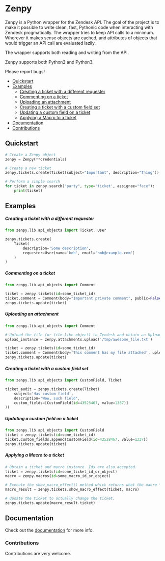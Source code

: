 # Zenpy

Zenpy is a Python wrapper for the Zendesk API. The goal of the project is to make it possible to write clean, fast, Pythonic code when interacting with Zendesk progmatically. The wrapper tries to keep API calls to a minimum. Wherever it makes sense objects are cached, and attributes of objects that would trigger an API call are evaluated lazily. 

The wrapper supports both reading and writing from the API.

Zenpy supports both Python2 and Python3. 

Please report bugs!

* [Quickstart](#quickstart)
* [Examples](#examples)
    * [Creating a ticket with a different requester](#creating-a-ticket-with-a-different-requester)
    * [Commenting on a ticket](#commenting-on-a-ticket)
    * [Uploading an attachment](#uploading-an-attachment)
    * [Creating a ticket with a custom field set](#creating-a-ticket-with-a-custom-field-set)
    * [Updating a custom field on a ticket](#updating-a-custom-field-on-a-ticket)
    * [Applying a Macro to a ticket](#applying-a-macro-to-a-ticket)
* [Documentation](#documentation)
* [Contributions](#contributions)



## Quickstart

```python
# Create a Zenpy object
zenpy = Zenpy(**credentials)

# Create a new ticket
zenpy.tickets.create(Ticket(subject="Important", description="Thing"))

# Perform a simple search
for ticket in zenpy.search("party", type='ticket', assignee="face"):
    print(ticket)
```

## Examples

##### Creating a ticket with a different requester

```python
from zenpy.lib.api_objects import Ticket, User

zenpy.tickets.create(
    Ticket(
        description='Some description',
        requester=User(name='bob', email='bob@example.com')
    )
)
```

##### Commenting on a ticket

```python
from zenpy.lib.api_objects import Comment

ticket = zenpy.tickets(id=some_ticket_id)
ticket.comment = Comment(body="Important private comment", public=False)
zenpy.tickets.update(ticket)
```

##### Uploading an attachment

```python
from zenpy.lib.api_objects import Comment

# Upload the file (or file-like object) to Zendesk and obtain an Upload instance
upload_instance = zenpy.attachments.upload('/tmp/awesome_file.txt')

ticket = zenpy.tickets(id=some_ticket_id)
ticket.comment = Comment(body='This comment has my file attached', uploads=[upload_instance.token])
zenpy.tickets.update(ticket)
```

##### Creating a ticket with a custom field set

```python
from zenpy.lib.api_objects import CustomField, Ticket

ticket_audit = zenpy.tickets.create(Ticket(
    subject='Has custom field',
    description="Wow, such field",
    custom_fields=[CustomField(id=43528467, value=1337)]
))
```

##### Updating a custom field on a ticket

```python
from zenpy.lib.api_objects import CustomField
ticket = zenpy.tickets(id=some_ticket_id)
ticket.custom_fields.append(CustomField(id=43528467, value=1337))
zenpy.tickets.update(ticket)
```

##### Applying a Macro to a ticket

```python
# Obtain a ticket and macro instance. Ids are also accepted. 
ticket = zenpy.tickets(id=some_ticket_id_or_object)
macro = zenpy.macros(id=some_macro_id_or_object)

# Execute the show_macro_effect() method which returns what the macro *would* do.
macro_result = zenpy.tickets.show_macro_effect(ticket, macro)

# Update the ticket to actually change the ticket. 
zenpy.tickets.update(macro_result.ticket)
```

## Documentation

Check out the [documentation](http://docs.facetoe.com.au/) for more info.

### Contributions
Contributions are very welcome. 


